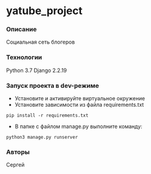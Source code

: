 # yatube_project

### Описание
Социальная сеть блогеров

### Технологии
Python 3.7
Django 2.2.19
### Запуск проекта в dev-режиме
- Установите и активируйте виртуальное окружение
- Установите зависимости из файла requirements.txt
```
pip install -r requirements.txt
``` 
- В папке с файлом manage.py выполните команду:
```
python3 manage.py runserver
```
### Авторы
Сергей